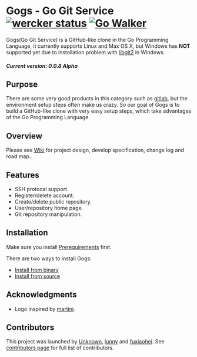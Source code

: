 Gogs - Go Git Service [![wercker status](https://app.wercker.com/status/ad0bdb0bc450ac6f09bc56b9640a50aa/s/ "wercker status")](https://app.wercker.com/project/bykey/ad0bdb0bc450ac6f09bc56b9640a50aa) [![Go Walker](http://gowalker.org/api/v1/badge)](https://gowalker.org/github.com/gogits/gogs)
=====================

Gogs(Go Git Service) is a GitHub-like clone in the Go Programming Language, it currently supports Linux and Max OS X, but Windows has **NOT** supported yet due to installation problem with [libgit2](http://libgit2.github.com/) in Windows.

##### Current version: 0.0.8 Alpha

## Purpose

There are some very good products in this category such as [gitlab](http://gitlab.com), but the environment setup steps often make us crazy. So our goal of Gogs is to build a GitHub-like clone with very easy setup steps, which take advantages of the Go Programming Language.

## Overview

Please see [Wiki](https://github.com/gogits/gogs/wiki) for project design, develop specification, change log and road map.

## Features

- SSH protocal support.
- Register/delete account.
- Create/delete public repository.
- User/repository home page.
- Git repository manipulation.

## Installation

Make sure you install [Prerequirements](https://github.com/gogits/gogs/wiki/Prerequirements) first.

There are two ways to install Gogs:

- [Install from binary](https://github.com/gogits/gogs/wiki/Install-from-binary)
- [Install from source](https://github.com/gogits/gogs/wiki/Install-from-source)

## Acknowledgments

- Logo inspired by [martini](https://github.com/martini-contrib).

## Contributors

This project was launched by [Unknown](https://github.com/Unknwon), [lunny](https://github.com/lunny) and [fuxiaohei](https://github.com/fuxiaohei). See [contributors page](https://github.com/gogits/gogs/graphs/contributors) for full list of contributors.